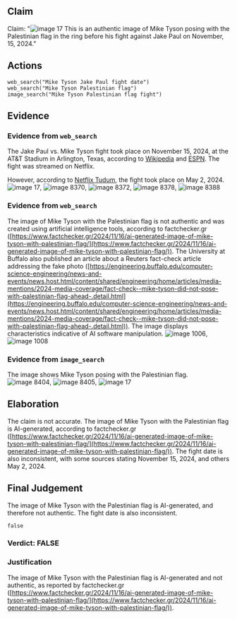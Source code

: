 ## Claim
Claim: "![image 17](media/22.jpg) This is an authentic image of Mike Tyson posing with the Palestinian flag in the ring before his fight against Jake Paul on November, 15, 2024."

## Actions
```
web_search("Mike Tyson Jake Paul fight date")
web_search("Mike Tyson Palestinian flag")
image_search("Mike Tyson Palestinian flag fight")
```

## Evidence
### Evidence from `web_search`
The Jake Paul vs. Mike Tyson fight took place on November 15, 2024, at the AT&T Stadium in Arlington, Texas, according to [Wikipedia](https://en.wikipedia.org/wiki/Jake_Paul_vs._Mike_Tyson) and [ESPN](https://www.espn.com/boxing/story/_/id/40244442/mike-tyson-vs-jake-paul-watch-rules-date-location-more). The fight was streamed on Netflix.

However, according to [Netflix Tudum](https://www.netflix.com/tudum/articles/jake-paul-vs-mike-tyson-live-release-date-news), the fight took place on May 2, 2024. ![image 17](media/22.jpg), ![image 8370](media/2025-08-29_23-51-1756511495-673304.jpg), ![image 8372](media/2025-08-29_23-51-1756511502-889639.jpg), ![image 8378](media/2025-08-29_23-51-1756511505-151600.jpg), ![image 8388](media/2025-08-29_23-51-1756511512-073049.jpg)


### Evidence from `web_search`
The image of Mike Tyson with the Palestinian flag is not authentic and was created using artificial intelligence tools, according to factchecker.gr ([https://www.factchecker.gr/2024/11/16/ai-generated-image-of-mike-tyson-with-palestinian-flag/](https://www.factchecker.gr/2024/11/16/ai-generated-image-of-mike-tyson-with-palestinian-flag/)). The University at Buffalo also published an article about a Reuters fact-check article addressing the fake photo ([https://engineering.buffalo.edu/computer-science-engineering/news-and-events/news.host.html/content/shared/engineering/home/articles/media-mentions/2024-media-coverage/fact-check--mike-tyson-did-not-pose-with-palestinian-flag-ahead-.detail.html](https://engineering.buffalo.edu/computer-science-engineering/news-and-events/news.host.html/content/shared/engineering/home/articles/media-mentions/2024-media-coverage/fact-check--mike-tyson-did-not-pose-with-palestinian-flag-ahead-.detail.html)). The image displays characteristics indicative of AI software manipulation. ![image 1006](media/2025-07-20_10-08-1753006084-760220.jpg), ![image 1008](media/2025-07-20_10-08-1753006087-170367.jpg)


### Evidence from `image_search`
The image shows Mike Tyson posing with the Palestinian flag. ![image 8404](media/2025-08-29_23-52-1756511529-681590.jpg), ![image 8405](media/2025-08-29_23-52-1756511530-427564.jpg), ![image 17](media/22.jpg)


## Elaboration
The claim is not accurate. The image of Mike Tyson with the Palestinian flag is AI-generated, according to factchecker.gr ([https://www.factchecker.gr/2024/11/16/ai-generated-image-of-mike-tyson-with-palestinian-flag/](https://www.factchecker.gr/2024/11/16/ai-generated-image-of-mike-tyson-with-palestinian-flag/)). The fight date is also inconsistent, with some sources stating November 15, 2024, and others May 2, 2024.


## Final Judgement
The image of Mike Tyson with the Palestinian flag is AI-generated, and therefore not authentic. The fight date is also inconsistent.

`false`

### Verdict: FALSE

### Justification
The image of Mike Tyson with the Palestinian flag is AI-generated and not authentic, as reported by factchecker.gr ([https://www.factchecker.gr/2024/11/16/ai-generated-image-of-mike-tyson-with-palestinian-flag/](https://www.factchecker.gr/2024/11/16/ai-generated-image-of-mike-tyson-with-palestinian-flag/)).

